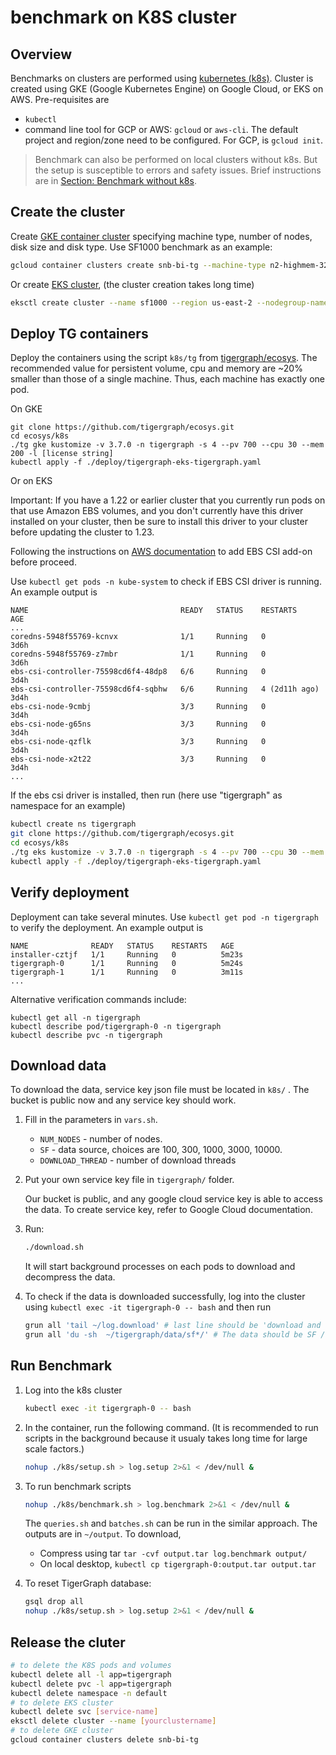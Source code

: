 # benchmark on K8S cluster

## Overview

Benchmarks on clusters are performed using [kubernetes (k8s)](https://kubernetes.io). Cluster is created using GKE (Google Kubernetes Engine) on Google Cloud, or EKS on AWS. 
Pre-requisites are
* `kubectl`
* command line tool for GCP or AWS: `gcloud` or `aws-cli`. The default project and region/zone need to be configured. For GCP, is `gcloud init`.

> Benchmark can also be performed on local clusters without k8s. But the setup is susceptible to errors and safety issues. Brief instructions are in [Section: Benchmark without k8s](../benchmark_on_cluster).

## Create the cluster

Create [GKE container cluster](https://cloud.google.com/sdk/gcloud/reference/container/clusters/create) specifying machine type, number of nodes, disk size and disk type. 
Use SF1000 benchmark as an example:

```bash
gcloud container clusters create snb-bi-tg --machine-type n2-highmem-32 --num-nodes=4 --disk-size 700 --disk-type=pd-ssd
```

Or create [EKS cluster](https://docs.aws.amazon.com/eks/latest/userguide/create-cluster.html), (the cluster creation takes long time)

```bash
eksctl create cluster --name sf1000 --region us-east-2 --nodegroup-name tgtest --node-type r6a.8xlarge --nodes 4 --instance-prefix tg --instance-name eks-test
```

## Deploy TG containers
Deploy the containers using the script `k8s/tg` from [tigergraph/ecosys](https://github.com/tigergraph/ecosys.git). The recommended value for persistent volume, cpu and memory are ~20% smaller than those of a single machine. Thus, each machine has exactly one pod.

On GKE
```
git clone https://github.com/tigergraph/ecosys.git
cd ecosys/k8s
./tg gke kustomize -v 3.7.0 -n tigergraph -s 4 --pv 700 --cpu 30 --mem 200 -l [license string]
kubectl apply -f ./deploy/tigergraph-eks-tigergraph.yaml
```

Or on EKS 

Important: If you have a 1.22 or earlier cluster that you currently run pods on that use Amazon EBS volumes, and you don't currently have this driver installed on your cluster, then be sure to install this driver to your cluster before updating the cluster to 1.23.

Following the instructions on [AWS documentation](https://docs.aws.amazon.com/eks/latest/userguide/managing-ebs-csi.html) to add EBS CSI add-on before proceed.


Use ```kubectl get pods -n kube-system``` to check if EBS CSI driver is running. An example output is
```
NAME                                  READY   STATUS    RESTARTS        AGE
...
coredns-5948f55769-kcnvx              1/1     Running   0               3d6h
coredns-5948f55769-z7mbr              1/1     Running   0               3d6h
ebs-csi-controller-75598cd6f4-48dp8   6/6     Running   0               3d4h
ebs-csi-controller-75598cd6f4-sqbhw   6/6     Running   4 (2d11h ago)   3d4h
ebs-csi-node-9cmbj                    3/3     Running   0               3d4h
ebs-csi-node-g65ns                    3/3     Running   0               3d4h
ebs-csi-node-qzflk                    3/3     Running   0               3d4h
ebs-csi-node-x2t22                    3/3     Running   0               3d4h
...
```

If the ebs csi driver is installed, then run (here use "tigergraph" as namespace for an example)
```bash
kubectl create ns tigergraph
git clone https://github.com/tigergraph/ecosys.git
cd ecosys/k8s
./tg eks kustomize -v 3.7.0 -n tigergraph -s 4 --pv 700 --cpu 30 --mem 200 -l [license string]
kubectl apply -f ./deploy/tigergraph-eks-tigergraph.yaml
```


## Verify deployment

Deployment can take several minutes. Use `kubectl get pod -n tigergraph` to verify the deployment. An example output is

```
NAME              READY   STATUS    RESTARTS   AGE
installer-cztjf   1/1     Running   0          5m23s
tigergraph-0      1/1     Running   0          5m24s
tigergraph-1      1/1     Running   0          3m11s
...
``` 
Alternative verification commands include:
```
kubectl get all -n tigergraph
kubectl describe pod/tigergraph-0 -n tigergraph
kubectl describe pvc -n tigergraph

```


## Download data
To download the data, service key json file must be located in ```k8s/``` . The bucket is public now and any service key should work.
1. Fill in the parameters in `vars.sh`.
    * `NUM_NODES` - number of nodes.
    * `SF` - data source, choices are 100, 300, 1000, 3000, 10000.
    * `DOWNLOAD_THREAD` - number of download threads    
         


         
1. Put your own service key file in ```tigergraph/``` folder.
    
    Our bucket is public, and any google cloud service key is able to access the data. To create service key, refer to Google Cloud documentation.
    

1. Run:

    ```bash
    ./download.sh
    ```
    It will start background processes on each pods to download and decompress the data.

1. To check if the data is downloaded successfully, log into the cluster using `kubectl exec -it tigergraph-0 -- bash` and then run

    ```bash
    grun all 'tail ~/log.download' # last line should be 'download and decompress finished'
    grun all 'du -sh  ~/tigergraph/data/sf*/' # The data should be SF / NODE_NUMBER
    ```

## Run Benchmark 

1. Log into the k8s cluster 

    ```bash
    kubectl exec -it tigergraph-0 -- bash
    ```

1. In the container, run the following command. (It is recommended to run scripts in the background because it usualy takes long time for large scale factors.)

    ```bash
    nohup ./k8s/setup.sh > log.setup 2>&1 < /dev/null &
    ```

1. To run benchmark scripts

    ```bash
    nohup ./k8s/benchmark.sh > log.benchmark 2>&1 < /dev/null &
    ```

    The `queries.sh` and `batches.sh` can be run in the similar approach. The outputs are in `~/output`. To download, 
    * Compress using tar `tar -cvf output.tar log.benchmark output/` 
    * On local desktop, `kubectl cp tigergraph-0:output.tar output.tar`

1. To reset TigerGraph database:

    ```bash
    gsql drop all
    nohup ./k8s/setup.sh > log.setup 2>&1 < /dev/null &
    ```

## Release the cluter

```bash
# to delete the K8S pods and volumes
kubectl delete all -l app=tigergraph
kubectl delete pvc -l app=tigergraph
kubectl delete namespace -n default
# to delete EKS cluster
kubectl delete svc [service-name]
eksctl delete cluster --name [yourclustername]
# to delete GKE cluster
gcloud container clusters delete snb-bi-tg
```

